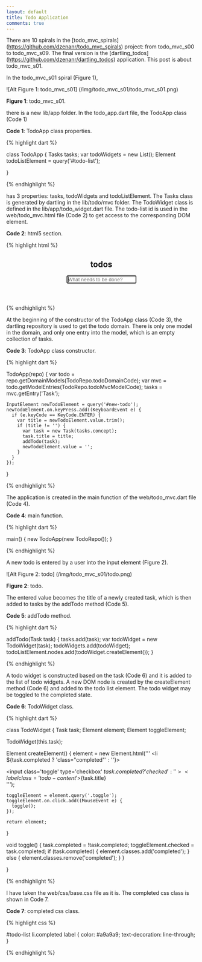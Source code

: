 ```yaml
---
layout: default
title: Todo Application
comments: true
---
```


There are 10 spirals in the [todo_mvc_spirals] (https://github.com/dzenanr/todo_mvc_spirals) project: from todo_mvc_s00 to todo_mvc_s09. The final version is the [dartling_todos] (https://github.com/dzenanr/dartling_todos) application. This post is about todo_mvc_s01.

In the todo_mvc_s01 spiral (Figure 1), 

![Alt Figure 1: todo_mvc_s01] (/img/todo_mvc_s01/todo_mvc_s01.png)

**Figure 1**: todo_mvc_s01.

there is a new lib/app folder. In the todo_app.dart file, the TodoApp class (Code 1)

**Code 1**: TodoApp class properties.

{% highlight dart %}

class TodoApp {
  Tasks tasks;
  var todoWidgets = new List<TodoWidget>();
  Element todoListElement = query('#todo-list');
  
}

{% endhighlight %}

has 3 properties: tasks, todoWidgets and todoListElement. The Tasks class is generated by dartling in the lib/todo/mvc folder. The TodoWidget class is defined in the lib/app/todo_widget.dart file. The todo-list id is used in the web/todo_mvc.html file (Code 2) to get access to the corresponding DOM element.

**Code 2**: html5 section.

{% highlight html %}

  <section id="todoapp">
    <header id="header">
      <h1>todos</h1>
      <input id="new-todo" placeholder="What needs to be done?" autofocus>
    </header>
    <section id="main">
      <ul id="todo-list"></ul>
    </section>
  </section>

{% endhighlight %}

At the beginning of the constructor of the TodoApp class (Code 3), the dartling repository is used to get the todo domain. There is only one model in the domain, and only one entry into the model, which is an empty collection of tasks.

**Code 3**: TodoApp class constructor.

{% highlight dart %}

  TodoApp(repo) {
    var todo = repo.getDomainModels(TodoRepo.todoDomainCode);
    var mvc = todo.getModelEntries(TodoRepo.todoMvcModelCode);
    tasks = mvc.getEntry('Task');
    
    InputElement newTodoElement = query('#new-todo');
    newTodoElement.on.keyPress.add((KeyboardEvent e) {
      if (e.keyCode == KeyCode.ENTER) {
        var title = newTodoElement.value.trim();
        if (title != '') {
          var task = new Task(tasks.concept);
          task.title = title;
          addTodo(task);
          newTodoElement.value = '';
        }
      }
    });
  }

{% endhighlight %}

The application is created in the main function of the web/todo_mvc.dart file (Code 4).

**Code 4**: main function.

{% highlight dart %}

main() {
  new TodoApp(new TodoRepo());
}

{% endhighlight %}

A new todo is entered by a user into the input element (Figure 2). 

![Alt Figure 2: todo] (/img/todo_mvc_s01/todo.png)

**Figure 2**: todo.

The entered value becomes the title of a newly created task, which is then added to tasks by the addTodo method (Code 5).

**Code 5**: addTodo method.

{% highlight dart %}

  addTodo(Task task) {
    tasks.add(task);
    var todoWidget = new TodoWidget(task);
    todoWidgets.add(todoWidget);
    todoListElement.nodes.add(todoWidget.createElement());
  }

{% endhighlight %}

A todo widget is constructed based on the task (Code 6) and it is added to the list of todo widgets. A new DOM node is created by the createElement method (Code 6) and added to the todo list element. The todo widget may be toggled to the completed state.

**Code 6**: TodoWidget class.

{% highlight dart %}

class TodoWidget {
  Task task;
  Element element;
  Element toggleElement;

  TodoWidget(this.task);

  Element createElement() {
    element = new Element.html('''
	<li ${task.completed ? 'class="completed"' : ''}>
	  <div class='view'>
          <input class='toggle' type='checkbox' 
            ${task.completed ? 'checked' : ''}>
	    <label class='todo-content'>${task.title}</label>
	  </div>
	</li>
    ''');

    toggleElement = element.query('.toggle');
    toggleElement.on.click.add((MouseEvent e) {
      toggle();
    });

    return element;
  }

  void toggle() {
    task.completed = !task.completed;
    toggleElement.checked = task.completed;
    if (task.completed) {
      element.classes.add('completed');
    } else {
      element.classes.remove('completed');
    }
  }

}

{% endhighlight %}

I have taken the web/css/base.css file as it is. The completed css class is shown in Code 7.

**Code 7**: completed css class.

{% highlight css %}

#todo-list li.completed label {
  color: #a9a9a9;
  text-decoration: line-through;
}

{% endhighlight %}

